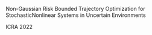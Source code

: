 Non-Gaussian  Risk  Bounded  Trajectory  Optimization  for  StochasticNonlinear  Systems  in  Uncertain  Environments

ICRA 2022
